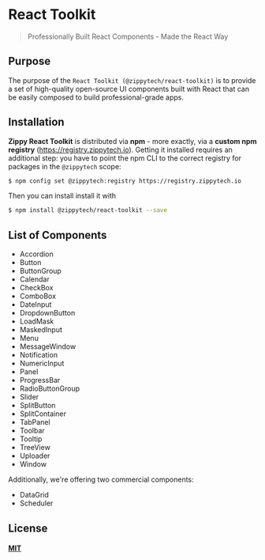 # React Toolkit

> Professionally Built React Components - Made the React Way

## Purpose

The purpose of the `React Toolkit (@zippytech/react-toolkit)` is to provide a set of high-quality open-source UI components built with React that can be easily composed to build professional-grade apps.

## Installation

**Zippy React Toolkit** is distributed via **npm** - more exactly, via a **custom npm registry** (https://registry.zippytech.io). Getting it installed requires an additional step: you have to point the npm CLI to the correct registry for packages in the `@zippytech` scope:

```sh
$ npm config set @zippytech:registry https://registry.zippytech.io
```

Then you can install install it with

```sh
$ npm install @zippytech/react-toolkit --save
```

## List of Components

* Accordion
* Button
* ButtonGroup
* Calendar
* CheckBox
* ComboBox
* DateInput
* DropdownButton
* LoadMask
* MaskedInput
* Menu
* MessageWindow
* Notification
* NumericInput
* Panel
* ProgressBar
* RadioButtonGroup
* Slider
* SplitButton
* SplitContainer
* TabPanel
* Toolbar
* Tooltip
* TreeView
* Uploader
* Window

Additionally, we're offering two commercial components:

* DataGrid
* Scheduler

## License

#### [MIT](./LICENSE)
